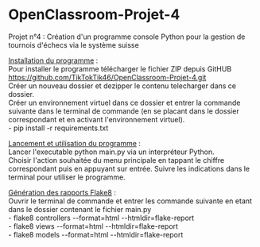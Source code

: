 # OpenClassroom-Projet-4
Projet n°4 : Création d'un programme console Python pour la gestion de tournois d'échecs via le système suisse

<u>Installation du programme</u> :
<br/>Pour installer le programme télécharger le fichier ZIP depuis GitHUB
<br/>https://github.com/TikTokTik46/OpenClassroom-Projet-4.git
<br/>Créer un nouveau dossier et dezipper le contenu telecharger dans ce dossier.
<br/>Créer un environnement virtuel dans ce dossier et entrer la commande suivante dans le terminal de commande (en se placant dans le dossier correspondant et en activant l'environnement virtuel).
<br/>- pip install -r requirements.txt


<u>Lancement et utilisation du programme</u> :
<br/>Lancer l'executable python main.py via un interpréteur Python.
<br/>Choisir l'action souhaitée du menu principale en tappant le chiffre correspondant puis en appuyant sur entrée. Suivre les indications dans le terminal pour utiliser le programme.

<u>Génération des rapports Flake8</u> :
<br/>Ouvrir le terminal de commande et entrer les commande suivante en etant dans le dossier contenant le fichier main.py
<br/> - flake8 controllers --format=html --htmldir=flake-report
<br/> - flake8 views --format=html --htmldir=flake-report
<br/> - flake8 models --format=html --htmldir=flake-report
